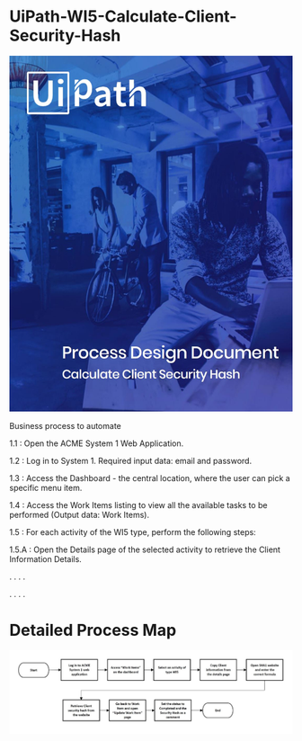 # UiPath-WI5-Calculate-Client-Security-Hash

![alt text](https://github.com/bacdillon/UiPath-WI5-Calculate-Client-Security-Hash/blob/main/Documentation/PDD.JPG)

Business process to automate

1.1 : Open the ACME System 1 Web Application.

1.2 : Log in to System 1. Required input data: email and password.

1.3 : Access the Dashboard - the central location, where the user can pick a specific menu item.

1.4 : Access the Work Items listing to view all the available tasks to be performed (Output data: Work Items).

1.5 : For each activity of the WI5 type, perform the following steps:

1.5.A : Open the Details page of the selected activity to retrieve the Client Information Details.

. . . .

. . . .

# Detailed Process Map

![alt text](https://github.com/bacdillon/UiPath-WI5-Calculate-Client-Security-Hash/blob/main/Documentation/Detailed%20Process%20Map.JPG)
